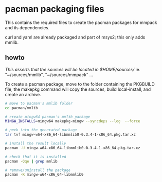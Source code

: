 # pacman packaging files

This contains the required files to create the pacman packages for mmpack and
its dependencies.

curl and yaml are already packaged and part of msys2; this only adds mmlib.

## howto

*This asserts that the sources will be located in $HOME/sources/<package>*
ie. "~/sources/mmlib", "~/sources/mmpack" ...

To create a pacman package, move to the folder containing the PKGBUILD file,
the makepkg command will copy the sources, build local-install, and create
an archive.

``` bash
# move to pacman's mmlib folder
cd pacman/mmlib

# create mingw64 pacman's mmlib package
MINGW_INSTALLS=mingw64 makepkg-mingw --syncdeps --log  --force

# peek into the generated package
tar tvf mingw-w64-x86_64-libmmlib0-0.3.4-1-x86_64.pkg.tar.xz

# install the result locally
pacman -U mingw-w64-x86_64-libmmlib0-0.3.4-1-x86_64.pkg.tar.xz

# check that it is installed
pacman -Qqe | grep mmlib

# remove/uninstall the package
pacman -R mingw-w64-x86_64-libmmlib0
``` 
